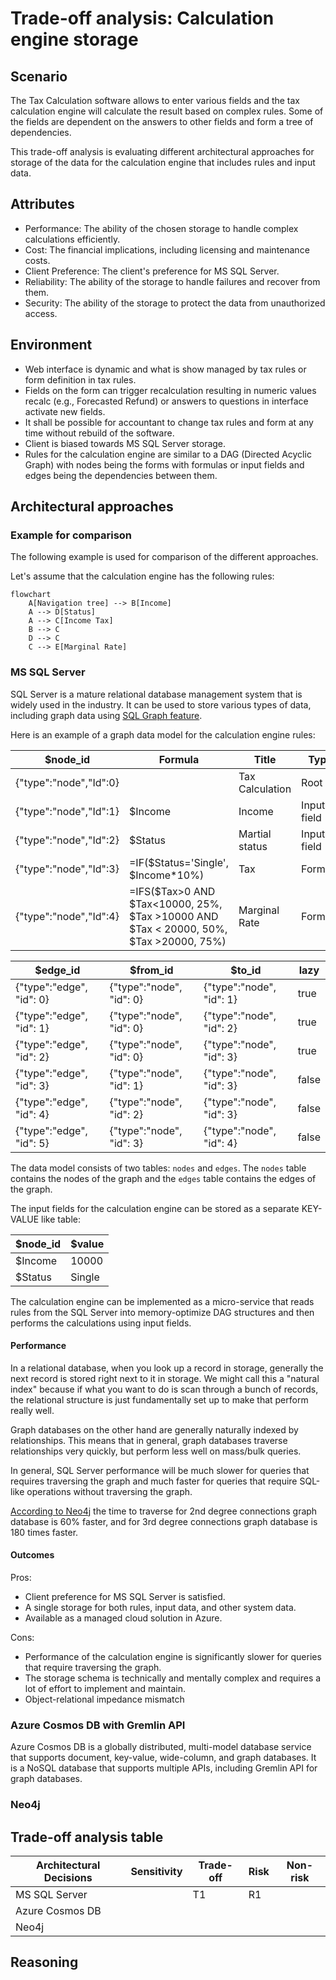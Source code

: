 # Trade-off analysis: Calculation engine storage

## Scenario

The Tax Calculation software allows to enter various fields and the tax calculation engine will calculate the result based on complex rules.
Some of the fields are dependent on the answers to other fields and form a tree of dependencies.

This trade-off analysis is evaluating different architectural approaches for storage of the data for the calculation engine that includes rules and input data.

## Attributes

- Performance: The ability of the chosen storage to handle complex calculations efficiently.
- Cost: The financial implications, including licensing and maintenance costs.
- Client Preference: The client's preference for MS SQL Server.
- Reliability: The ability of the storage to handle failures and recover from them.
- Security: The ability of the storage to protect the data from unauthorized access.

## Environment

- Web interface is dynamic and what is show managed by tax rules or form definition in tax rules.
- Fields on the form can trigger recalculation resulting in numeric values recalc (e.g., Forecasted Refund) or answers to questions in interface activate new fields.
- It shall be possible for accountant to change tax rules and form at any time without rebuild of the software.
- Client is biased towards MS SQL Server storage.
- Rules for the calculation engine are similar to a DAG (Directed Acyclic Graph) with nodes being the forms with formulas or input fields and edges being the dependencies between them.

## Architectural approaches

### Example for comparison

The following example is used for comparison of the different approaches.

Let's assume that the calculation engine has the following rules:

```mermaid
flowchart
    A[Navigation tree] --> B[Income]
    A --> D[Status]
    A --> C[Income Tax]
    B --> C
    D --> C
    C --> E[Marginal Rate]      
```

### MS SQL Server

SQL Server is a mature relational database management system that is widely used in the industry. It can be used to store various types of data, including graph data using [SQL Graph feature](https://learn.microsoft.com/en-us/sql/relational-databases/graphs/sql-graph-overview?view=sql-server-ver16).

Here is an example of a graph data model for the calculation engine rules:

| $node_id               | Formula                                                                                | Title           | Type        |
|------------------------|----------------------------------------------------------------------------------------|-----------------|-------------|
| {"type":"node","Id":0} |                                                                                        | Tax Calculation | Root        |
| {"type":"node","Id":1} | $Income                                                                                | Income          | Input field |
| {"type":"node","Id":2} | $Status                                                                                | Martial status  | Input field |
| {"type":"node","Id":3} | =IF($Status='Single', $Income*10%)                                                     | Tax             | Formula     |
| {"type":"node","Id":4} | =IFS($Tax>0 AND $Tax<10000, 25%, $Tax >10000 AND $Tax < 20000, 50%, $Tax >20000, 75%)  | Marginal Rate   | Formula     |

| $edge_id                 | $from_id                 | $to_id                   | lazy  |
|--------------------------|--------------------------|--------------------------|-------|
| {"type":"edge", "id": 0} | {"type":"node", "id": 0} | {"type":"node", "id": 1} | true  |
| {"type":"edge", "id": 1} | {"type":"node", "id": 0} | {"type":"node", "id": 2} | true  |
| {"type":"edge", "id": 2} | {"type":"node", "id": 0} | {"type":"node", "id": 3} | true  |
| {"type":"edge", "id": 3} | {"type":"node", "id": 1} | {"type":"node", "id": 3} | false |
| {"type":"edge", "id": 4} | {"type":"node", "id": 2} | {"type":"node", "id": 3} | false |
| {"type":"edge", "id": 5} | {"type":"node", "id": 3} | {"type":"node", "id": 4} | false |

The data model consists of two tables: `nodes` and `edges`. The `nodes` table contains the nodes of the graph and the `edges` table contains the edges of the graph.

The input fields for the calculation engine can be stored as a separate KEY-VALUE like table:

| $node_id               | $value |
|------------------------|--------|
| $Income                | 10000  |
| $Status                | Single |

The calculation engine can be implemented as a micro-service that reads rules from the SQL Server into memory-optimize DAG structures and then performs the calculations using input fields.

#### Performance

In a relational database, when you look up a record in storage, generally the next record is stored right next to it in storage. We might call this a "natural index" because if what you want to do is scan through a bunch of records, the relational structure is just fundamentally set up to make that perform really well.

Graph databases on the other hand are generally naturally indexed by relationships. This means that in general, graph databases traverse relationships very quickly, but perform less well on mass/bulk queries.

In general, SQL Server performance will be much slower for queries that requires traversing the graph and much faster for queries that require SQL-like operations without traversing the graph.

[According to Neo4j](https://neo4j.com/news/how-much-faster-is-a-graph-database-really/) the time to traverse for 2nd degree connections graph database is 60% faster, and for 3rd degree connections graph database is 180 times faster.

#### Outcomes

Pros:

- Client preference for MS SQL Server is satisfied.
- A single storage for both rules, input data, and other system data.
- Available as a managed cloud solution in Azure.

Cons:

- Performance of the calculation engine is significantly slower for queries that require traversing the graph.
- The storage schema is technically and mentally complex and requires a lot of effort to implement and maintain.
- Object-relational impedance mismatch

### Azure Cosmos DB with Gremlin API

Azure Cosmos DB is a globally distributed, multi-model database service that supports document, key-value, wide-column, and graph databases. It is a NoSQL database that supports multiple APIs, including Gremlin API for graph databases.

### Neo4j

## Trade-off analysis table

|    Architectural Decisions    | Sensitivity | Trade-off | Risk | Non-risk |
|-------------------------------|-------------|-----------|------|----------|
| MS SQL Server                 |             | T1        | R1   |          |
| Azure Cosmos DB               |             |           |      |          |
| Neo4j                         |             |           |      |          |


## Reasoning

